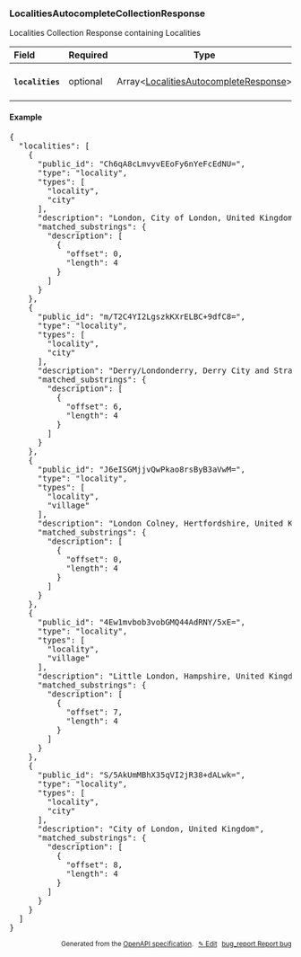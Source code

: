 <!--- This is a generated file, do not edit! -->
<!--- [START woosmap_http_schema_localitiesautocompletecollectionresponse] -->
<h3 class="schema-object" id="LocalitiesAutocompleteCollectionResponse">LocalitiesAutocompleteCollectionResponse</h3>

Localities Collection Response containing Localities

| Field                                                                                                                                 | Required | Type                                                                                                            | Description                                                                                                                  |
| :------------------------------------------------------------------------------------------------------------------------------------ | -------- | --------------------------------------------------------------------------------------------------------------- | ---------------------------------------------------------------------------------------------------------------------------- |
| <h4 id="LocalitiesAutocompleteCollectionResponse-localities" class="add-link schema-object-property-key"><code>localities</code></h4> | optional | Array&lt;[LocalitiesAutocompleteResponse](#LocalitiesAutocompleteResponse "LocalitiesAutocompleteResponse")&gt; | See [LocalitiesAutocompleteResponse](#LocalitiesAutocompleteResponse "LocalitiesAutocompleteResponse") for more information. |

<h4 class="schema-object-example" id="LocalitiesAutocompleteCollectionResponse-example">Example</h4>

<pre class="notranslate lang-json prettyprint">{
  "localities": [
    {
      "public_id": "Ch6qA8cLmvyvEEoFy6nYeFcEdNU=",
      "type": "locality",
      "types": [
        "locality",
        "city"
      ],
      "description": "London, City of London, United Kingdom",
      "matched_substrings": {
        "description": [
          {
            "offset": 0,
            "length": 4
          }
        ]
      }
    },
    {
      "public_id": "m/T2C4YI2LgszkKXrELBC+9dfC8=",
      "type": "locality",
      "types": [
        "locality",
        "city"
      ],
      "description": "Derry/Londonderry, Derry City and Strabane, United Kingdom",
      "matched_substrings": {
        "description": [
          {
            "offset": 6,
            "length": 4
          }
        ]
      }
    },
    {
      "public_id": "J6eISGMjjvQwPkao8rsByB3aVwM=",
      "type": "locality",
      "types": [
        "locality",
        "village"
      ],
      "description": "London Colney, Hertfordshire, United Kingdom",
      "matched_substrings": {
        "description": [
          {
            "offset": 0,
            "length": 4
          }
        ]
      }
    },
    {
      "public_id": "4Ew1mvbob3vobGMQ44AdRNY/5xE=",
      "type": "locality",
      "types": [
        "locality",
        "village"
      ],
      "description": "Little London, Hampshire, United Kingdom",
      "matched_substrings": {
        "description": [
          {
            "offset": 7,
            "length": 4
          }
        ]
      }
    },
    {
      "public_id": "S/5AkUmMBhX35qVI2jR38+dALwk=",
      "type": "locality",
      "types": [
        "locality",
        "city"
      ],
      "description": "City of London, United Kingdom",
      "matched_substrings": {
        "description": [
          {
            "offset": 8,
            "length": 4
          }
        ]
      }
    }
  ]
}</pre>

<p style="text-align: right; font-size: smaller;">Generated from the <a data-label="openapi-github" href="https://github.com/woosmap/openapi-specification" title="Woosmap OpenAPI Specification" class="external">OpenAPI specification</a>.
<a data-label="openapi-github-woosmap-http-schema-localitiesautocompletecollectionresponse" data-action="edit" style="margin-left: 5px;" href="https://github.com/woosmap/openapi-specification/blob/main/specification/schemas/LocalitiesAutocompleteCollectionResponse.yml" title="Edit on GitHub">✎ Edit</a>
<a data-label="openapi-github-woosmap-http-schema-localitiesautocompletecollectionresponse" data-action="bug" style="margin-left: 5px;" href="https://github.com/woosmap/openapi-specification/issues/new?assignees=&labels=type%3A+bug%2C+triage+me&template=bug_report.md&title=[schemas] Bug - LocalitiesAutocompleteCollectionResponse" title="File bug for schemas on GitHub"><span class="material-icons">bug_report</span> Report bug</a>
</p>

<!--- [END woosmap_http_schema_localitiesautocompletecollectionresponse] -->
